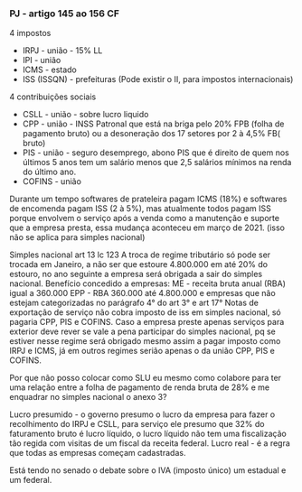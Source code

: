 ### PJ - artigo 145 ao 156 CF
4 impostos
- IRPJ - união - 15% LL
- IPI - união
- ICMS - estado
- ISS (ISSQN) - prefeituras
(Pode existir o II, para impostos internacionais)

4 contribuições sociais
- CSLL - união - sobre lucro liquido 
- CPP - união - INSS Patronal que está na briga pelo 20% FPB (folha de pagamento bruto) ou a desoneração dos 17 setores por 2 à 4,5% FB( bruto)
- PIS - união - seguro desemprego, abono PIS que é direito de quem nos últimos 5 anos tem um salário menos que 2,5 salários mínimos na renda do último ano.
- COFINS - união

Durante um tempo softwares de prateleira pagam ICMS (18%) e softwares de encomenda pagam ISS (2 à 5%), mas atualmente todos pagam ISS porque envolvem o serviço após a venda como a manutenção e suporte que a empresa presta, essa mudança aconteceu em março de 2021. (isso não se aplica para simples nacional)

Simples nacional art 13 lc 123
A troca de regime tributário só pode ser trocada em Janeiro, a não ser que estoure 4.800.000 em até 20% do estouro, no ano seguinte a empresa será obrigada a sair do simples nacional.
Benefício concedido a empresas:
ME - receita bruta anual (RBA) igual a 360.000
EPP - RBA 360.000 até 4.800.000 e empresas que não estejam categorizadas no parágrafo 4° do art 3° e art 17°
Notas de exportação de serviço não cobra imposto de iss em simples nacional, só pagaria CPP, PIS e COFINS. Caso a empresa preste apenas serviços para exterior deve rever se vale a pena participar do simples nacional, pq se estiver nesse regime será obrigado mesmo assim a pagar imposto como IRPJ e ICMS, já em outros regimes serião apenas o da união CPP, PIS e COFINS.

Por que não posso colocar como SLU eu mesmo como colabore para ter uma relação entre a folha de pagamento de renda bruta de 28% e me enquadrar no simples nacional o anexo 3?

Lucro presumido - o governo presumo o lucro da empresa para fazer o recolhimento do IRPJ e CSLL, para serviço ele presumo que 32% do faturamento bruto é lucro líquido, o lucro líquido não tem uma fiscalização tão regida com visitas de um fiscal da receita federal.
Lucro real - é a regra que todas as empresas começam cadastradas.


Está tendo no senado o debate sobre o IVA (imposto único) um estadual e um federal.
